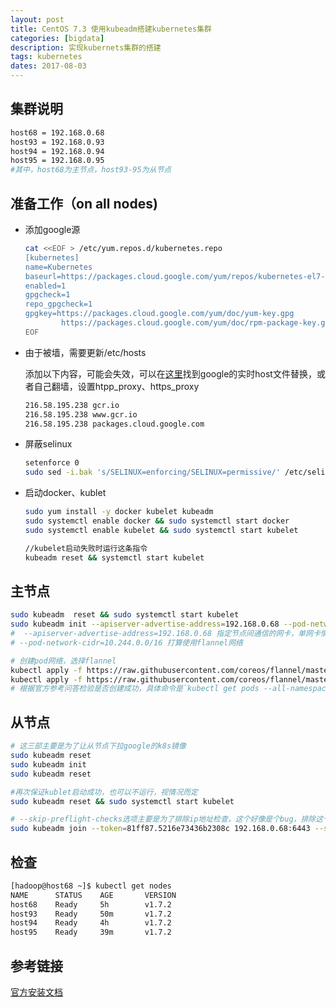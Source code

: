 ```yaml
---
layout: post
title: CentOS 7.3 使用kubeadm搭建kubernetes集群
categories: [bigdata]
description: 实现kubernets集群的搭建
tags: kubernetes
dates: 2017-08-03
---
```


## 集群说明

``` bash
host68 = 192.168.0.68
host93 = 192.168.0.93
host94 = 192.168.0.94
host95 = 192.168.0.95
#其中，host68为主节点，host93-95为从节点
```

## 准备工作（on all nodes)

- 添加google源

	```bash
	cat <<EOF > /etc/yum.repos.d/kubernetes.repo
	[kubernetes]
	name=Kubernetes
	baseurl=https://packages.cloud.google.com/yum/repos/kubernetes-el7-x86_64
	enabled=1
	gpgcheck=1
	repo_gpgcheck=1
	gpgkey=https://packages.cloud.google.com/yum/doc/yum-key.gpg
			https://packages.cloud.google.com/yum/doc/rpm-package-key.gpg
	EOF
	```

- 由于被墙，需要更新/etc/hosts

	添加以下内容，可能会失效，可以在[这里](https://github.com/racaljk/hosts)找到google的实时host文件替换，或者自己翻墙，设置htpp_proxy、https_proxy

	```bash
	216.58.195.238 gcr.io
	216.58.195.238 www.gcr.io
	216.58.195.238 packages.cloud.google.com
	```
- 屏蔽selinux

	```bash
	setenforce 0
	sudo sed -i.bak 's/SELINUX=enforcing/SELINUX=permissive/' /etc/selinux/config
	```
- 启动docker、kublet

	``` bash
	sudo yum install -y docker kubelet kubeadm
	sudo systemctl enable docker && sudo systemctl start docker
	sudo systemctl enable kubelet && sudo systemctl start kubelet

	//kubelet启动失败时运行这条指令
	kubeadm reset && systemctl start kubelet
	```

## 主节点

``` bash
sudo kubeadm  reset && sudo systemctl start kubelet
sudo kubeadm init --apiserver-advertise-address=192.168.0.68 --pod-network-cidr=10.244.0.0/16
#  --apiserver-advertise-address=192.168.0.68 指定节点间通信的网卡，单网卡情况可以省略。
# --pod-network-cidr=10.244.0.0/16 打算使用flannel网络

# 创建pod网络，选择flannel
kubectl apply -f https://raw.githubusercontent.com/coreos/flannel/master/Documentation/kube-flannel.yml
kubectl apply -f https://raw.githubusercontent.com/coreos/flannel/master/Documentation/kube-flannel-rbac.yml
# 根据官方参考问答检验是否创建成功，具体命令是`kubectl get pods --all-namespaces`
```

## 从节点

```bash
# 这三部主要是为了让从节点下拉google的k8s镜像
sudo kubeadm reset
sudo kubeadm init
sudo kubeadm reset

#再次保证kublet启动成功，也可以不运行，视情况而定
sudo kubeadm reset && sudo systemctl start kubelet

# --skip-preflight-checks选项主要是为了排除ip地址检查，这个好像是个bug，排除这个检查也可以成功添加从节点，故加上
sudo kubeadm join --token=81ff87.5216e73436b2308c 192.168.0.68:6443 --skip-preflight-checks
```

## 检查

```bash
[hadoop@host68 ~]$ kubectl get nodes
NAME      STATUS    AGE       VERSION
host68    Ready     5h        v1.7.2
host93    Ready     50m       v1.7.2
host94    Ready     4h        v1.7.2
host95    Ready     39m       v1.7.2
```

## 参考链接

[官方安装文档](https://kubernetes.io/docs/setup/independent/create-cluster-kubeadm/)
